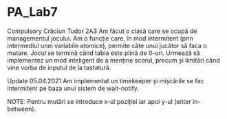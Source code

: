 # PA_Lab7
Compulsory Crăciun Tudor 2A3
Am făcut o clasă care se ocupă de managementul jocului. Am o funcție care, în mod intermitent (prin intermediul unei variabile atomice), permite câte unui jucător să faca o mutare. 
Jocul se termină când tabla este plină de 0-uri. Urmează să implementez un mod inteligent de a menține scorul, precum și limitări când vine vorba de inputul de la tastatură.

Update 05.04.2021
Am implementat un timekeeper și mișcările se fac intermitent pe baza unui sistem de wait-notify.

NOTE: Pentru mutări se introduce x-ul poziției iar apoi y-ul (enter in-between).
